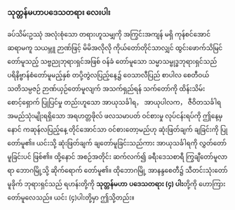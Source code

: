 ### သုတ္တန်မဟာပဒေသတရား လေးပါး

ခပ်သိမ်းဥဿုံ အလုံးစုံသော တရားဟူသမျှကို အကြွင်းအကျန် မရှိ ကုန်စင်အောင် ဆရာမကူ သယမ္ဘူ ဉာဏ်ဖြင့် မိမိအလိုလို ကိုယ်တော်တိုင်သာလျှင် ထွင်းဖောက်သိမြင်တော်မူသည့် သဗ္ဗညုဘုရားရှင်အဖြစ် ဝန်ခံ တော်မူသော သမ္မာသမ္ဗုဒ္ဓဘုရားရှင်သည် ပရိနိဗ္ဗာန်စံတော်မူမည့်နှစ် တပို့တွဲလပြည့်နေ့၌ ဝေသာလီပြည် စာပါလ စေတီဝယ် သတိသမ္ပဇဉ် ဉာဏ်ယှဉ်တော်မူလျက် အသက်ရှည်ရန် သက်တော်ကို ထိန်းသိမ်းစောင့်ရှောက် ပြုပြင်မှု တည်းဟူသော အာယုသင်္ခါရ， အာယုပါလက， ဇီဝိတသင်္ခါရ အမည်သုံးမျိုးရရှိသော အရဟတ္တဖိုလ် ဖလသမာပတ် ဝင်စားမှု လုပ်ငန်းရပ်ကို ဤနေ့မှ နောင် ကဆုန်လပြည့်နေ့ တိုင်အောင်သာ ဝင်စားတော့မည်ဟု ဆုံးဖြတ်ချက် ချခြင်းကို ပြုတော်မူ၏။ 
ယင်းသို့ ဆုံးဖြတ်ချက် ချတော်မူခြင်းသည်ကား အာယုသင်္ခါရကို လွှတ်တော်မူခြင်းပင် ဖြစ်၏။ 
ထို့နောင် အစဉ်အတိုင်း ဆက်လက်၍ ခရီးဒေသစာရီ ကြွချီတော်မူလာရာ ဘောဂမြို့သို့ ဆိုက်ရောက် တော်မူ၏။ 
ထိုဘောဂမြို့ အာနန္ဒစေတီ၌ သီတင်းသုံးတော်မူခိုက် ဘုရားရှင်သည် ရဟန်းတို့ကို **သုတ္တန်မဟာ** **ပဒေသတရား (၄) ပါး**တို့ကို ဟောကြားတော်မူလေသည်။ 
ယင်း (၄)ပါးတို့မှာ ဤသို့တည်း။